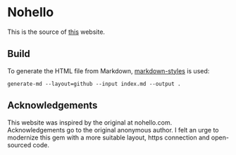 # Nohello

This is the source of [this](https://sbmueller.github.io/nohello/) website.

## Build

To generate the HTML file from Markdown,
[markdown-styles](https://github.com/mixu/markdown-styles) is used:

```
generate-md --layout=github --input index.md --output .
```

## Acknowledgements

This website was inspired by the original at nohello.com. Acknowledgements
go to the original anonymous author. I felt an urge to modernize this gem with
a more suitable layout, https connection and open-sourced code.
